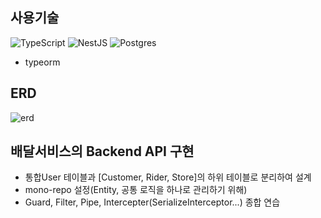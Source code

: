 ## 사용기술
![TypeScript](https://img.shields.io/badge/typescript-%23007ACC.svg?style=for-the-badge&logo=typescript&logoColor=white)
![NestJS](https://img.shields.io/badge/nestjs-%23E0234E.svg?style=for-the-badge&logo=nestjs&logoColor=white)
![Postgres](https://img.shields.io/badge/postgres-%23316192.svg?style=for-the-badge&logo=postgresql&logoColor=white)
- typeorm

## ERD
![erd](https://github.com/wooomr2/nestjs-delivery/assets/92091769/4f5f81ff-c44d-416f-8f62-70ee97afbb5e)


## 배달서비스의 Backend API 구현
- 통합User 테이블과 [Customer, Rider, Store]의 하위 테이블로 분리하여 설계
- mono-repo 설정(Entity, 공통 로직을 하나로 관리하기 위해)
- Guard, Filter, Pipe, Intercepter(SerializeInterceptor...) 종합 연습
